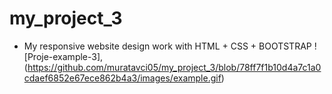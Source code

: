 # my_project_3
* My responsive website design work with HTML + CSS + BOOTSTRAP
![Proje-example-3],(https://github.com/muratavci05/my_project_3/blob/78ff7f1b10d4a7c1a0cdaef6852e67ece862b4a3/images/example.gif)
